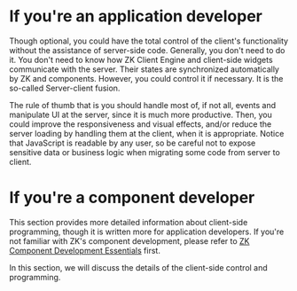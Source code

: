 # If you're an application developer

Though optional, you could have the total control of the client's
functionality without the assistance of server-side code. Generally, you
don't need to do it. You don't need to know how ZK Client Engine and
client-side widgets communicate with the server. Their states are
synchronized automatically by ZK and components. However, you could
control it if necessary. It is the so-called Server-client fusion.

The rule of thumb that is you should handle most of, if not all, events
and manipulate UI at the server, since it is much more productive. Then,
you could improve the responsiveness and visual effects, and/or reduce
the server loading by handling them at the client, when it is
appropriate. Notice that JavaScript is readable by any user, so be
careful not to expose sensitive data or business logic when migrating
some code from server to client.

# If you're a component developer

This section provides more detailed information about client-side
programming, though it is written more for application developers. If
you're not familiar with ZK's component development, please refer to [ZK
Component Development
Essentials](ZK_Component_Development_Essentials) first.

In this section, we will discuss the details of the client-side control
and programming.
